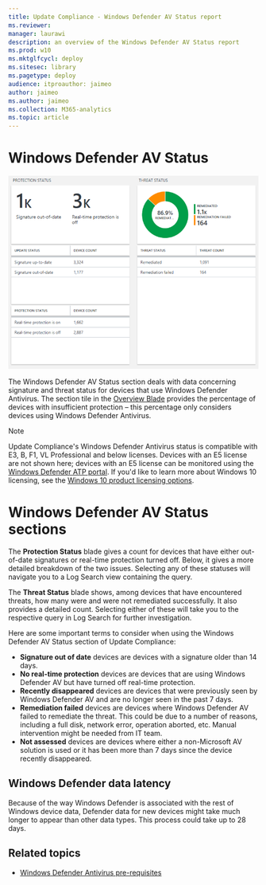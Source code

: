 ```yaml
---
title: Update Compliance - Windows Defender AV Status report
ms.reviewer: 
manager: laurawi
description: an overview of the Windows Defender AV Status report
ms.prod: w10
ms.mktglfcycl: deploy
ms.sitesec: library
ms.pagetype: deploy
audience: itproauthor: jaimeo
author: jaimeo
ms.author: jaimeo
ms.collection: M365-analytics
ms.topic: article
---
```


# Windows Defender AV Status

![The Windows Defender AV Status report](images/UC_workspace_WDAV_status.png)

The Windows Defender AV Status section deals with data concerning signature and threat status for devices that use Windows Defender Antivirus. The section tile in the [Overview Blade](update-compliance-using.md#overview-blade) provides the percentage of devices with insufficient protection – this percentage only considers devices using Windows Defender Antivirus.

>[!NOTE]
>Update Compliance's Windows Defender Antivirus status is compatible with E3, B, F1, VL Professional and below licenses. Devices with an E5 license are not shown here; devices with an E5 license can be monitored using the [Windows Defender ATP portal](https://docs.microsoft.com/windows/security/threat-protection/windows-defender-atp/configure-endpoints-windows-defender-advanced-threat-protection). If you'd like to learn more about Windows 10 licensing, see the [Windows 10 product licensing options](https://www.microsoft.com/Licensing/product-licensing/windows10.aspx). 

# Windows Defender AV Status sections
The **Protection Status** blade gives a count for devices that have either out-of-date signatures or real-time protection turned off. Below, it gives a more detailed breakdown of the two issues. Selecting any of these statuses will navigate you to a Log Search view containing the query. 

The **Threat Status** blade shows, among devices that have encountered threats, how many were and were not remediated successfully. It also provides a detailed count. Selecting either of these will take you to the respective query in Log Search for further investigation. 

Here are some important terms to consider when using the Windows Defender AV Status section of Update Compliance:
* **Signature out of date** devices are devices with a signature older than 14 days.
* **No real-time protection** devices are devices that are using Windows Defender AV but have turned off real-time protection.
* **Recently disappeared** devices are devices that were previously seen by Windows Defender AV and are no longer seen in the past 7 days.
* **Remediation failed** devices are devices where Windows Defender AV failed to remediate the threat. This could be due to a number of reasons, including a full disk, network error, operation aborted, etc. Manual intervention might be needed from IT team.
* **Not assessed** devices are devices where either a non-Microsoft AV solution is used or it has been more than 7 days since the device recently disappeared.

## Windows Defender data latency
Because of the way Windows Defender is associated with the rest of Windows device data, Defender data for new devices might take much longer to appear than other data types. This process could take up to 28 days. 

## Related topics

- [Windows Defender Antivirus pre-requisites](https://docs.microsoft.com/windows/security/threat-protection/windows-defender-antivirus/troubleshoot-reporting#confirm-pre-requisites)

